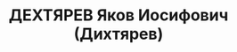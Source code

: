 ---
title: ДЕХТЯРЕВ Яков Иосифович (Дихтярев)
description: "1897 р. н., с. Печера теп. Тульчинського р-ну, прож. м. Вінниця, єврей,\
  \ із службовців, незакінчена вища, член ВКП(б), завідуючий облвнуторгом, одруж.\
  \ \n  Арешт. 28.07.1937 р. Звинувач. за ст. 54-7, 8, 11 КК УСРР. За вироком Верховного\
  \ суду СРСР розстріляний 25.11.1937 р. \n  Реабіл. 06.05.1958."
---